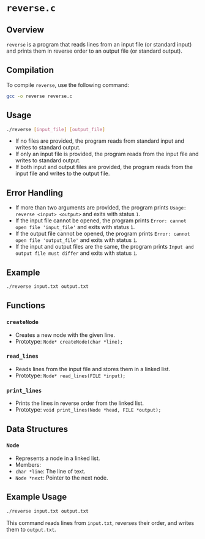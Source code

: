 # `reverse.c`

## Overview
`reverse` is a program that reads lines from an input file (or standard input) and prints them in reverse order to an output file (or standard output).

## Compilation
To compile `reverse`, use the following command:
```sh
gcc -o reverse reverse.c
```

## Usage
```sh
./reverse [input_file] [output_file]
```
-    If no files are provided, the program reads from standard input and writes to standard output.
-    If only an input file is provided, the program reads from the input file and writes to standard output.
-    If both input and output files are provided, the program reads from the input file and writes to the output file.

## Error Handling
-    If more than two arguments are provided, the program prints `Usage: reverse <input> <output>` and exits with status `1`.
-    If the input file cannot be opened, the program prints `Error: cannot open file 'input_file'` and exits with status `1`.
-    If the output file cannot be opened, the program prints `Error: cannot open file 'output_file'` and exits with status `1`.
-    If the input and output files are the same, the program prints `Input and output file must differ` and exits with status `1`.

## Example
```sh
./reverse input.txt output.txt
```

## Functions

### `createNode`
-    Creates a new node with the given line.
-    Prototype: `Node* createNode(char *line);`

### `read_lines`
-    Reads lines from the input file and stores them in a linked list.
-    Prototype: `Node* read_lines(FILE *input);`

### `print_lines`
-    Prints the lines in reverse order from the linked list.
-    Prototype: `void print_lines(Node *head, FILE *output);`

## Data Structures

### `Node`
-    Represents a node in a linked list.
-    Members:
  - `char *line`: The line of text.
  - `Node *next`: Pointer to the next node.

## Example Usage
```sh
./reverse input.txt output.txt
```
This command reads lines from `input.txt`, reverses their order, and writes them to `output.txt`.
